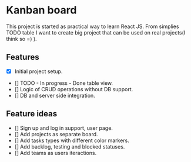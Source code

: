 # Kanban board
This project is started as practical way to learn React JS. From simplies TODO table I want to create big project that can be used on real projects(I think so =) ).

## Features
- [x] Initial project setup.
- [] TODO - In progress - Done table view.
- [] Logic of CRUD operations without DB support.
- [] DB and server side integration.

## Feature ideas
- [] Sign up and log in support, user page.
- [] Add projects as separate board.
- [] Add tasks types with different color markers.
- [] Add backlog, testing and blocked statuses.
- [] Add teams as users iteractions.
